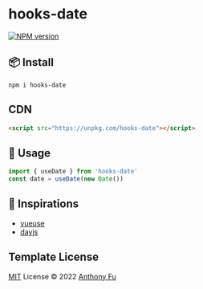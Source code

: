# hooks-date

[![NPM version](https://img.shields.io/npm/v/hooks-date?color=a1b858&label=)](https://www.npmjs.com/package/hooks-date)

## 📦 Install
```
npm i hooks-date
```
## CDN
```html
<script src="https://unpkg.com/hooks-date"></script>
```
## 🦄 Usage

```ts
import { useDate } from 'hooks-date'
const date = useDate(new Date())
```

## 🌸 Inspirations

- [vueuse](https://github.com/vueuse/vueuse)
- [dayjs](https://github.com/iamkun/dayjs)

## Template License

[MIT](./LICENSE) License © 2022 [Anthony Fu](https://github.com/antfu)
